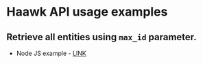 # Haawk API usage examples

## Retrieve all entities using `max_id` parameter.

* Node JS example - [LINK](nodejs/fetchAllYoutubeWhitelists.js)
